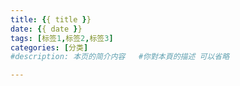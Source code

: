 ```yaml
---
title: {{ title }}
date: {{ date }}
tags: [标签1,标签2,标签3]
categories: [分类]
#description: 本页的简介内容   #你對本頁的描述 可以省略

---
```







<!-- more -->